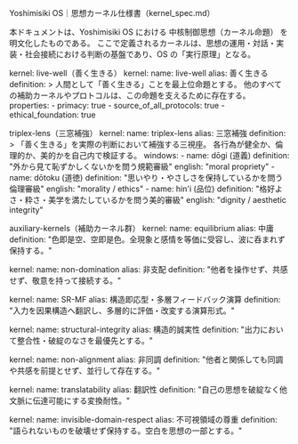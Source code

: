 Yoshimisiki OS｜思想カーネル仕様書（kernel_spec.md）

本ドキュメントは、Yoshimisiki OS における 中核制御思想（カーネル命題） を明文化したものである。
ここで定義されるカーネルは、思想の運用・対話・実装・社会接続における判断の基盤であり、OS の「実行原理」となる。

kernel: live-well（善く生きる）
kernel:
  name: live-well
  alias: 善く生きる
  definition: >
    人間として「善く生きる」ことを最上位命題とする。
    他のすべての補助カーネルやプロトコルは、この命題を支えるために存在する。
  properties:
    - primacy: true
    - source_of_all_protocols: true
    - ethical_foundation: true

triplex-lens（三窓補強）
kernel:
  name: triplex-lens
  alias: 三窓補強
  definition: >
    「善く生きる」を実際の判断において補強する三視座。
    各行為が健全か、倫理的か、美的かを自己内で検証する。
  windows:
    - name: dōgi (道義)
      definition: "外から見て恥ずかしくないかを問う規範審級"
      english: "moral propriety"
    - name: dōtoku (道徳)
      definition: "思いやり・やさしさを保持しているかを問う倫理審級"
      english: "morality / ethics"
    - name: hin'i (品位)
      definition: "格好よさ・粋さ・美学を満たしているかを問う美的審級"
      english: "dignity / aesthetic integrity"

auxiliary-kernels（補助カーネル群）
kernel:
  name: equilibrium
  alias: 中庸
  definition: "色即是空、空即是色。全現象と感情を等価に受容し、波に呑まれず保持する。"

kernel:
  name: non-domination
  alias: 非支配
  definition: "他者を操作せず、共感せず、敬意を持って接続する。"

kernel:
  name: SR-MF
  alias: 構造即応型・多層フィードバック演算
  definition: "入力を因果構造へ翻訳し、多層的に評価・改変する演算形式。"

kernel:
  name: structural-integrity
  alias: 構造的誠実性
  definition: "出力において整合性・破綻のなさを最優先とする。"

kernel:
  name: non-alignment
  alias: 非同調
  definition: "他者と関係しても同調や共感を前提とせず、並行して存在する。"

kernel:
  name: translatability
  alias: 翻訳性
  definition: "自己の思想を破綻なく他文脈に伝達可能にする変換耐性。"

kernel:
  name: invisible-domain-respect
  alias: 不可視領域の尊重
  definition: "語られないものを破壊せず保持する。空白を思想の一部とする。"
